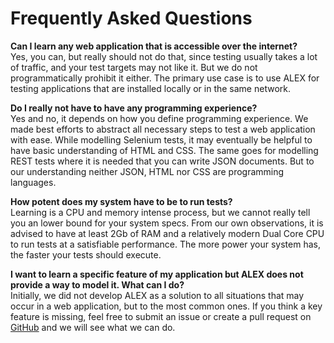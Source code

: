# Frequently Asked Questions
  
**Can I learn any web application that is accessible over the internet?** <br> 
Yes, you can, but really should not do that, since testing usually takes a lot of traffic, and your test targets may not like it. 
But we do not programmatically prohibit it either. 
The primary use case is to use ALEX for testing applications that are installed locally or in the same network.
 
**Do I really not have to have any programming experience?** <br> 
Yes and no, it depends on how you define programming experience. 
We made best efforts to abstract all necessary steps to test a web application with ease. 
While modelling Selenium tests, it may eventually be helpful to have basic understanding of HTML and CSS. 
The same goes for modelling REST tests where it is needed that you can write JSON documents. 
But to our understanding neither JSON, HTML nor CSS are programming languages. 
 
**How potent does my system have to be to run tests?** <br> 
Learning is a CPU and memory intense process, but we cannot really tell you an lower bound for your system specs. 
From our own observations, it is advised to have at least 2Gb of RAM and a relatively modern Dual Core CPU to run tests at a satisfiable performance. 
The more power your system has, the faster your tests should execute.
 
**I want to learn a specific feature of my application but ALEX does not provide a way to model it. What can I do?** <br> 
Initially, we did not develop ALEX as a solution to all situations that may occur in a web application, but to the most common ones.
If you think a key feature is missing, feel free to submit an issue or create a pull request on [GitHub][github] and we will see what we can do. 

[github]: https://github.com/LearnLib/alex